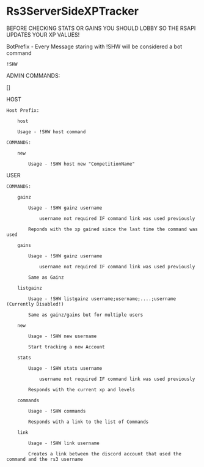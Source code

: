 # Rs3ServerSideXPTracker

BEFORE CHECKING STATS OR GAINS YOU SHOULD LOBBY SO THE RSAPI UPDATES YOUR XP VALUES!


BotPrefix - Every Message staring with !SHW will be considered a bot command

	!SHW


ADMIN COMMANDS:

[]


HOST

	Host Prefix: 

		host

		Usage - !SHW host command

	COMMANDS:
		
		new

			Usage - !SHW host new "CompetitionName"


USER

	COMMANDS:

		gainz

			Usage - !SHW gainz username

				username not required IF command link was used previously

			Reponds with the xp gained since the last time the command was used

		gains

			Usage - !SHW gainz username

				username not required IF command link was used previously
		
			Same as Gainz

		listgainz 

			Usage - !SHW listgainz username;username;....;username (Currently Disabled!)

			Same as gainz/gains but for multiple users

		new

			Usage - !SHW new username

			Start tracking a new Account

		stats 

			Usage - !SHW stats username

				username not required IF command link was used previously

			Responds with the current xp and levels

		commands

			Usage - !SHW commands

			Responds with a link to the list of Commands

		link

			Usage - !SHW link username

			Creates a link between the discord account that used the command and the rs3 username

